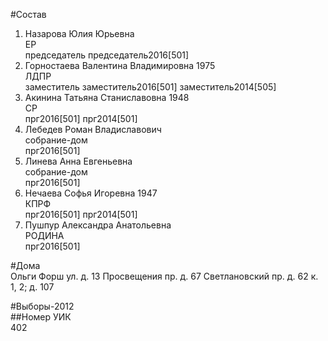 #Состав  
1. Назарова Юлия Юрьевна  
    ЕР  
    председатель председатель2016[501]  
2. Горностаева Валентина Владимировна 1975  
    ЛДПР  
    заместитель заместитель2016[501] заместитель2014[505]  
3. Акинина Татьяна Станиславовна 1948  
    СР  
    прг2016[501] прг2014[501]  
4. Лебедев Роман Владиславович  
    собрание-дом  
    прг2016[501]  
5. Линева Анна Евгеньевна  
    собрание-дом  
    прг2016[501]  
6. Нечаева Софья Игоревна 1947  
    КПРФ  
    прг2016[501] прг2014[501]  
7. Пушпур Александра Анатольевна  
    РОДИНА  
    прг2016[501]  
  
#Дома  
Ольги Форш ул. д. 13 Просвещения пр. д. 67 Светлановский пр. д. 62 к. 1, 2; д. 107  
  
#Выборы-2012  
##Номер УИК  
402  
